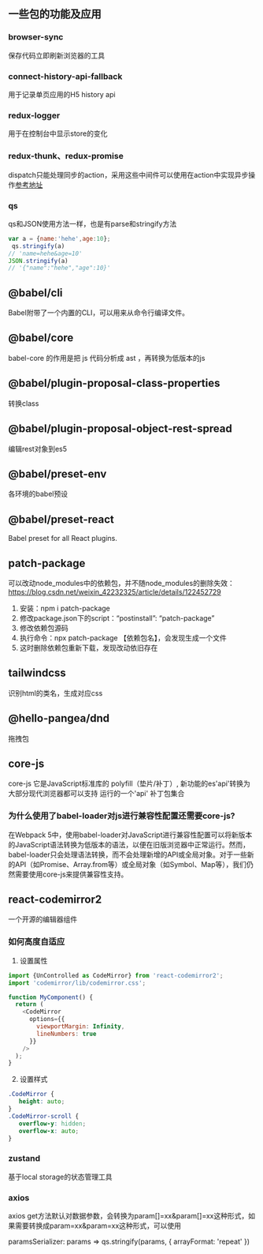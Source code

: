 ## 一些包的功能及应用

### browser-sync
保存代码立即刷新浏览器的工具

### connect-history-api-fallback
用于记录单页应用的H5 history api

### redux-logger
用于在控制台中显示store的变化

### redux-thunk、redux-promise
dispatch只能处理同步的action，采用这些中间件可以使用在action中实现异步操作[参考地址](https://segmentfault.com/a/1190000007248878)

### qs
qs和JSON使用方法一样，也是有parse和stringify方法
```javascript
var a = {name:'hehe',age:10};
 qs.stringify(a)
// 'name=hehe&age=10'
JSON.stringify(a)
// '{"name":"hehe","age":10}'
```

## @babel/cli
Babel附带了一个内置的CLI，可以用来从命令行编译文件。

## @babel/core
babel-core 的作用是把 js 代码分析成 ast ，再转换为低版本的js

## @babel/plugin-proposal-class-properties
转换class

## @babel/plugin-proposal-object-rest-spread
编辑rest对象到es5

## @babel/preset-env
各环境的babel预设

## @babel/preset-react
Babel preset for all React plugins.

## patch-package
可以改动node_modules中的依赖包，并不随node_modules的删除失效：https://blog.csdn.net/weixin_42232325/article/details/122452729

1. 安装：npm i patch-package
2. 修改package.json下的script：“postinstall”: “patch-package”
3. 修改依赖包源码
4. 执行命令：npx patch-package 【依赖包名】，会发现生成一个文件
5. 这时删除依赖包重新下载，发现改动依旧存在

## tailwindcss
识别html的类名，生成对应css

## @hello-pangea/dnd
拖拽包

## core-js
core-js 它是JavaScript标准库的 polyfill（垫片/补丁）, 新功能的es'api'转换为大部分现代浏览器都可以支持
运行的一个'api' 补丁包集合

### 为什么使用了babel-loader对js进行兼容性配置还需要core-js?
在Webpack 5中，使用babel-loader对JavaScript进行兼容性配置可以将新版本的JavaScript语法转换为低版本的语法，以便在旧版浏览器中正常运行。然而，babel-loader只会处理语法转换，而不会处理新增的API或全局对象。对于一些新的API（如Promise、Array.from等）或全局对象（如Symbol、Map等），我们仍然需要使用core-js来提供兼容性支持。


## react-codemirror2
一个开源的编辑器组件

### 如何高度自适应
1. 设置属性
```js
import {UnControlled as CodeMirror} from 'react-codemirror2';
import 'codemirror/lib/codemirror.css';

function MyComponent() {
  return (
    <CodeMirror
      options={{
        viewportMargin: Infinity,
        lineNumbers: true
      }}
    />
  );
}
```

2. 设置样式
```css
.CodeMirror {
   height: auto;
}
.CodeMirror-scroll {
   overflow-y: hidden; 
   overflow-x: auto;
}
```

### zustand
基于local storage的状态管理工具

### axios
axios get方法默认对数据参数，会转换为param[]=xx&param[]=xx这种形式，如果需要转换成param=xx&param=xx这种形式，可以使用

paramsSerializer: params => qs.stringify(params, { arrayFormat: 'repeat' })